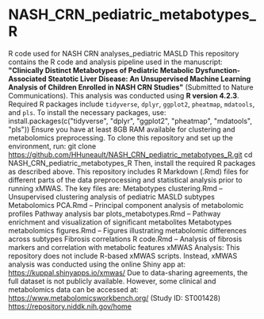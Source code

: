 # NASH_CRN_pediatric_metabotypes_R
R code used for NASH CRN analyses_pediatric MASLD
This repository contains the R code and analysis pipeline used in the manuscript: **"Clinically Distinct Metabotypes of Pediatric Metabolic Dysfunction-Associated Steatotic Liver Disease: An Unsupervised Machine Learning Analysis of Children Enrolled in NASH CRN Studies"** (Submitted to Nature Communications). This analysis was conducted using **R version 4.2.3**. Required R packages include `tidyverse`, `dplyr`, `ggplot2`, `pheatmap`, `mdatools`, and `pls`. To install the necessary packages, use:
install.packages(c("tidyverse", "dplyr", "ggplot2", "pheatmap", "mdatools", "pls"))
Ensure you have at least 8GB RAM available for clustering and metabolomics preprocessing. To clone this repository and set up the environment, run:
git clone https://github.com/HHuneault/NASH_CRN_pediatric_metabotypes_R.git
cd NASH_CRN_pediatric_metabotypes_R
Then, install the required R packages as described above. This repository includes R Markdown (.Rmd) files for different parts of the data preprocessing and statistical analysis prior to running xMWAS. The key files are:
Metabotypes clustering.Rmd – Unsupervised clustering analysis of pediatric MASLD subtypes
Metabolomics PCA.Rmd – Principal component analysis of metabolomic profiles
Pathway analysis bar plots_metabotypes.Rmd – Pathway enrichment and visualization of significant metabolites
Metabotypes metabolomics figures.Rmd – Figures illustrating metabolomic differences across subtypes
Fibrosis correlations R code.Rmd – Analysis of fibrosis markers and correlation with metabolic features
xMWAS Analysis: This repository does not include R-based xMWAS scripts. Instead, xMWAS analysis was conducted using the online Shiny app at: https://kuppal.shinyapps.io/xmwas/
Due to data-sharing agreements, the full dataset is not publicly available. However, some clinical and metabolomics data can be accessed at:
https://www.metabolomicsworkbench.org/ (Study ID: ST001428) 
https://repository.niddk.nih.gov/home
